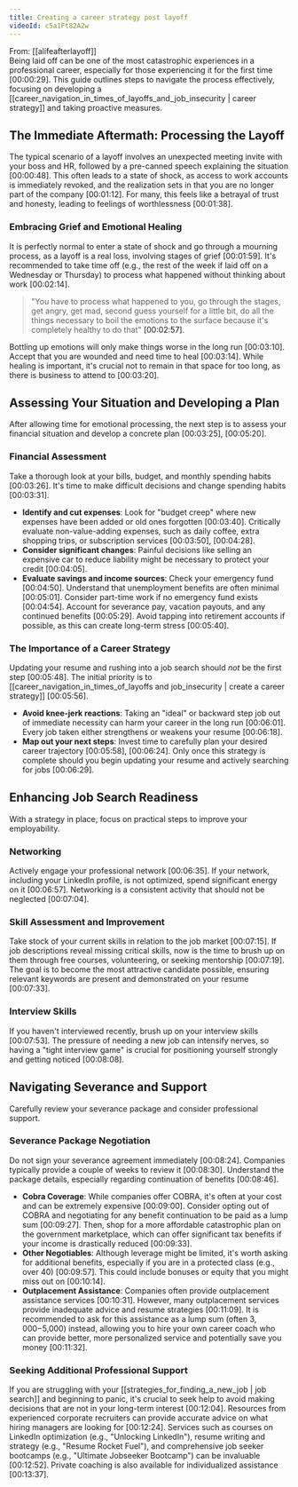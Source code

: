 ```yaml
---
title: Creating a career strategy post layoff
videoId: c5a1Ft82A2w
---
```


From: [[alifeafterlayoff]] <br/> 
Being laid off can be one of the most catastrophic experiences in a professional career, especially for those experiencing it for the first time <a class="yt-timestamp" data-t="00:00:29">[00:00:29]</a>. This guide outlines steps to navigate the process effectively, focusing on developing a [[career_navigation_in_times_of_layoffs_and_job_insecurity | career strategy]] and taking proactive measures.

## The Immediate Aftermath: Processing the Layoff

The typical scenario of a layoff involves an unexpected meeting invite with your boss and HR, followed by a pre-canned speech explaining the situation <a class="yt-timestamp" data-t="00:00:48">[00:00:48]</a>. This often leads to a state of shock, as access to work accounts is immediately revoked, and the realization sets in that you are no longer part of the company <a class="yt-timestamp" data-t="00:01:12">[00:01:12]</a>. For many, this feels like a betrayal of trust and honesty, leading to feelings of worthlessness <a class="yt-timestamp" data-t="00:01:38">[00:01:38]</a>.

### Embracing Grief and Emotional Healing
It is perfectly normal to enter a state of shock and go through a mourning process, as a layoff is a real loss, involving stages of grief <a class="yt-timestamp" data-t="00:01:59">[00:01:59]</a>. It's recommended to take time off (e.g., the rest of the week if laid off on a Wednesday or Thursday) to process what happened without thinking about work <a class="yt-timestamp" data-t="00:02:14">[00:02:14]</a>.

> "You have to process what happened to you, go through the stages, get angry, get mad, second guess yourself for a little bit, do all the things necessary to boil the emotions to the surface because it's completely healthy to do that" <a class="yt-timestamp" data-t="00:02:57">[00:02:57]</a>.

Bottling up emotions will only make things worse in the long run <a class="yt-timestamp" data-t="00:03:10">[00:03:10]</a>. Accept that you are wounded and need time to heal <a class="yt-timestamp" data-t="00:03:14">[00:03:14]</a>. While healing is important, it's crucial not to remain in that space for too long, as there is business to attend to <a class="yt-timestamp" data-t="00:03:20">[00:03:20]</a>.

## Assessing Your Situation and Developing a Plan

After allowing time for emotional processing, the next step is to assess your financial situation and develop a concrete plan <a class="yt-timestamp" data-t="00:03:25">[00:03:25]</a>, <a class="yt-timestamp" data-t="00:05:20">[00:05:20]</a>.

### Financial Assessment
Take a thorough look at your bills, budget, and monthly spending habits <a class="yt-timestamp" data-t="00:03:26">[00:03:26]</a>. It's time to make difficult decisions and change spending habits <a class="yt-timestamp" data-t="00:03:31">[00:03:31]</a>.

*   **Identify and cut expenses**: Look for "budget creep" where new expenses have been added or old ones forgotten <a class="yt-timestamp" data-t="00:03:40">[00:03:40]</a>. Critically evaluate non-value-adding expenses, such as daily coffee, extra shopping trips, or subscription services <a class="yt-timestamp" data-t="00:03:50">[00:03:50]</a>, <a class="yt-timestamp" data-t="00:04:28">[00:04:28]</a>.
*   **Consider significant changes**: Painful decisions like selling an expensive car to reduce liability might be necessary to protect your credit <a class="yt-timestamp" data-t="00:04:05">[00:04:05]</a>.
*   **Evaluate savings and income sources**: Check your emergency fund <a class="yt-timestamp" data-t="00:04:50">[00:04:50]</a>. Understand that unemployment benefits are often minimal <a class="yt-timestamp" data-t="00:05:01">[00:05:01]</a>. Consider part-time work if no emergency fund exists <a class="yt-timestamp" data-t="00:04:54">[00:04:54]</a>. Account for severance pay, vacation payouts, and any continued benefits <a class="yt-timestamp" data-t="00:05:29">[00:05:29]</a>. Avoid tapping into retirement accounts if possible, as this can create long-term stress <a class="yt-timestamp" data-t="00:05:40">[00:05:40]</a>.

### The Importance of a Career Strategy
Updating your resume and rushing into a job search should *not* be the first step <a class="yt-timestamp" data-t="00:05:48">[00:05:48]</a>. The initial priority is to [[career_navigation_in_times_of_layoffs and job_insecurity | create a career strategy]] <a class="yt-timestamp" data-t="00:05:56">[00:05:56]</a>.

*   **Avoid knee-jerk reactions**: Taking an "ideal" or backward step job out of immediate necessity can harm your career in the long run <a class="yt-timestamp" data-t="00:06:01">[00:06:01]</a>. Every job taken either strengthens or weakens your resume <a class="yt-timestamp" data-t="00:06:18">[00:06:18]</a>.
*   **Map out your next steps**: Invest time to carefully plan your desired career trajectory <a class="yt-timestamp" data-t="00:05:58">[00:05:58]</a>, <a class="yt-timestamp" data-t="00:06:24">[00:06:24]</a>. Only once this strategy is complete should you begin updating your resume and actively searching for jobs <a class="yt-timestamp" data-t="00:06:29">[00:06:29]</a>.

## Enhancing Job Search Readiness

With a strategy in place, focus on practical steps to improve your employability.

### Networking
Actively engage your professional network <a class="yt-timestamp" data-t="00:06:35">[00:06:35]</a>. If your network, including your LinkedIn profile, is not optimized, spend significant energy on it <a class="yt-timestamp" data-t="00:06:57">[00:06:57]</a>. Networking is a consistent activity that should not be neglected <a class="yt-timestamp" data-t="00:07:04">[00:07:04]</a>.

### Skill Assessment and Improvement
Take stock of your current skills in relation to the job market <a class="yt-timestamp" data-t="00:07:15">[00:07:15]</a>. If job descriptions reveal missing critical skills, now is the time to brush up on them through free courses, volunteering, or seeking mentorship <a class="yt-timestamp" data-t="00:07:19">[00:07:19]</a>. The goal is to become the most attractive candidate possible, ensuring relevant keywords are present and demonstrated on your resume <a class="yt-timestamp" data-t="00:07:33">[00:07:33]</a>.

### Interview Skills
If you haven't interviewed recently, brush up on your interview skills <a class="yt-timestamp" data-t="00:07:53">[00:07:53]</a>. The pressure of needing a new job can intensify nerves, so having a "tight interview game" is crucial for positioning yourself strongly and getting noticed <a class="yt-timestamp" data-t="00:08:08">[00:08:08]</a>.

## Navigating Severance and Support

Carefully review your severance package and consider professional support.

### Severance Package Negotiation
Do not sign your severance agreement immediately <a class="yt-timestamp" data-t="00:08:24">[00:08:24]</a>. Companies typically provide a couple of weeks to review it <a class="yt-timestamp" data-t="00:08:30">[00:08:30]</a>. Understand the package details, especially regarding continuation of benefits <a class="yt-timestamp" data-t="00:08:46">[00:08:46]</a>.

*   **Cobra Coverage**: While companies offer COBRA, it's often at your cost and can be extremely expensive <a class="yt-timestamp" data-t="00:09:00">[00:09:00]</a>. Consider opting out of COBRA and negotiating for any benefit continuation to be paid as a lump sum <a class="yt-timestamp" data-t="00:09:27">[00:09:27]</a>. Then, shop for a more affordable catastrophic plan on the government marketplace, which can offer significant tax benefits if your income is drastically reduced <a class="yt-timestamp" data-t="00:09:33">[00:09:33]</a>.
*   **Other Negotiables**: Although leverage might be limited, it's worth asking for additional benefits, especially if you are in a protected class (e.g., over 40) <a class="yt-timestamp" data-t="00:09:57">[00:09:57]</a>. This could include bonuses or equity that you might miss out on <a class="yt-timestamp" data-t="00:10:14">[00:10:14]</a>.
*   **Outplacement Assistance**: Companies often provide outplacement assistance services <a class="yt-timestamp" data-t="00:10:31">[00:10:31]</a>. However, many outplacement services provide inadequate advice and resume strategies <a class="yt-timestamp" data-t="00:11:09">[00:11:09]</a>. It is recommended to ask for this assistance as a lump sum (often $3,000-$5,000) instead, allowing you to hire your own career coach who can provide better, more personalized service and potentially save you money <a class="yt-timestamp" data-t="00:11:32">[00:11:32]</a>.

### Seeking Additional Professional Support
If you are struggling with your [[strategies_for_finding_a_new_job | job search]] and beginning to panic, it's crucial to seek help to avoid making decisions that are not in your long-term interest <a class="yt-timestamp" data-t="00:12:04">[00:12:04]</a>. Resources from experienced corporate recruiters can provide accurate advice on what hiring managers are looking for <a class="yt-timestamp" data-t="00:12:24">[00:12:24]</a>. Services such as courses on LinkedIn optimization (e.g., "Unlocking LinkedIn"), resume writing and strategy (e.g., "Resume Rocket Fuel"), and comprehensive job seeker bootcamps (e.g., "Ultimate Jobseeker Bootcamp") can be invaluable <a class="yt-timestamp" data-t="00:12:52">[00:12:52]</a>. Private coaching is also available for individualized assistance <a class="yt-timestamp" data-t="00:13:37">[00:13:37]</a>.